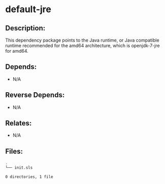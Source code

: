 # default-jre

## Description:

This dependency package points to the Java runtime, or Java compatible runtime recommended for the amd64 architecture, which is openjdk-7-jre for amd64.

## Depends:

  -  N/A

## Reverse Depends:

  -  N/A

## Relates:

  -  N/A

## Files:

```bash
.
└── init.sls

0 directories, 1 file
```

